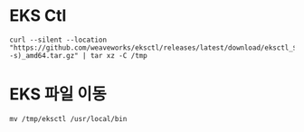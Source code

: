# EKS Ctl
```
curl --silent --location "https://github.com/weaveworks/eksctl/releases/latest/download/eksctl_$(uname -s)_amd64.tar.gz" | tar xz -C /tmp
```
# EKS 파일 이동
```
mv /tmp/eksctl /usr/local/bin
```